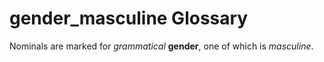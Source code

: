 # gender_masculine Glossary
Nominals are marked for *grammatical* **gender**, one of which is *masculine*.

